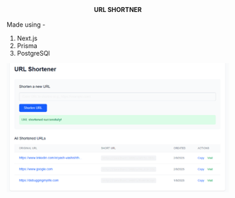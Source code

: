 <html>
  <head>
    <body>
    <center><b>URL SHORTNER</b></center>
      <br>
      Made using -
      <ol>
        <li>Next.js</li>
        <li>Prisma</li>
        <li>PostgreSQl</li>
      </ol>
      <img src="./first_page.png" alt='' />
      </body>
  </head>
</html>
